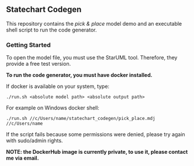 ## Statechart Codegen

This repository contains the *pick & place* model demo and an executable shell script to run the code generator.

### Getting Started

To open the model file, you must use the StarUML tool. Therefore, they provide a free test version.

**To run the code generator, you must have docker installed.**

If docker is available on your system, type:
```
./run.sh <absolute model path> <absolute output path>
```
For example on Windows docker shell:
```
./run.sh //c/Users/name/statechart_codegen/pick_place.mdj //c/Users/name
```

If the script fails because some permissions were denied, please try again with sudo/admin rights.

**NOTE: the DockerHub image is currently private, to use it, please contact me via email.**
